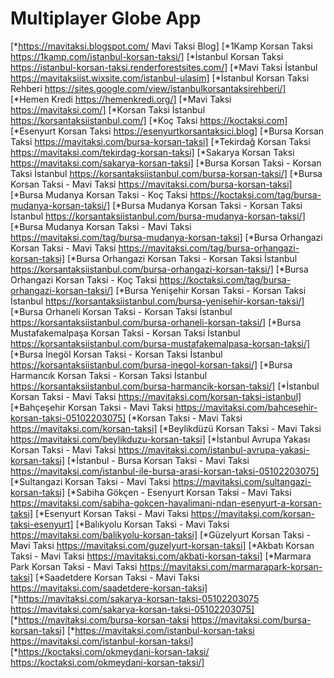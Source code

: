 # Multiplayer Globe App

[*https://mavitaksi.blogspot.com/ Mavi Taksi Blog]
[*1Kamp Korsan Taksi https://1kamp.com/istanbul-korsan-taksi/]
[*İstanbul Korsan Taksi https://istanbul-korsan-taksi.renderforestsites.com/]
[*Mavi Taksi İstanbul https://mavitaksiist.wixsite.com/istanbul-ulasim]
[*İstanbul Korsan Taksi Rehberi https://sites.google.com/view/istanbulkorsantaksirehberi/]
[*Hemen Kredi https://hemenkredi.org/]
[*Mavi Taksi https://mavitaksi.com/]
[*Korsan Taksi İstanbul https://korsantaksiistanbul.com/]
[*Koç Taksi https://koctaksi.com]
[*Esenyurt Korsan Taksi https://esenyurtkorsantaksici.blog]
[*Bursa Korsan Taksi https://mavitaksi.com/bursa-korsan-taksi]
[*Tekirdağ Korsan Taksi https://mavitaksi.com/tekirdag-korsan-taksi]
[*Sakarya Korsan Taksi https://mavitaksi.com/sakarya-korsan-taksi]
[*Bursa Korsan Taksi - Korsan Taksi İstanbul https://korsantaksiistanbul.com/bursa-korsan-taksi/]
[*Bursa Korsan Taksi - Mavi Taksi https://mavitaksi.com/bursa-korsan-taksi]
[*Bursa Mudanya Korsan Taksi - Koç Taksi https://koctaksi.com/tag/bursa-mudanya-korsan-taksi/]
[*Bursa Mudanya Korsan Taksi - Korsan Taksi İstanbul https://korsantaksiistanbul.com/bursa-mudanya-korsan-taksi/]
[*Bursa Mudanya Korsan Taksi - Mavi Taksi https://mavitaksi.com/tag/bursa-mudanya-korsan-taksi]
[*Bursa Orhangazi Korsan Taksi - Mavi Taksi https://mavitaksi.com/tag/bursa-orhangazi-korsan-taksi]
[*Bursa Orhangazi Korsan Taksi - Korsan Taksi İstanbul https://korsantaksiistanbul.com/bursa-orhangazi-korsan-taksi/]
[*Bursa Orhangazi Korsan Taksi - Koç Taksi https://koctaksi.com/tag/bursa-orhangazi-korsan-taksi/]
[*Bursa Yenişehir Korsan Taksi - Korsan Taksi İstanbul https://korsantaksiistanbul.com/bursa-yenisehir-korsan-taksi/]
[*Bursa Orhaneli Korsan Taksi - Korsan Taksi İstanbul https://korsantaksiistanbul.com/bursa-orhaneli-korsan-taksi/]
[*Bursa Mustafakemalpaşa Korsan Taksi - Korsan Taksi İstanbul https://korsantaksiistanbul.com/bursa-mustafakemalpasa-korsan-taksi/]
[*Bursa İnegöl Korsan Taksi - Korsan Taksi İstanbul https://korsantaksiistanbul.com/bursa-inegol-korsan-taksi/]
[*Bursa Harmancık Korsan Taksi - Korsan Taksi İstanbul https://korsantaksiistanbul.com/bursa-harmancik-korsan-taksi/]
[*İstanbul Korsan Taksi - Mavi Taksi https://mavitaksi.com/korsan-taksi-istanbul]
[*Bahçeşehir Korsan Taksi - Mavi Taksi https://mavitaksi.com/bahcesehir-korsan-taksi-05102203075]
[*Korsan Taksi - Mavi Taksi https://mavitaksi.com/korsan-taksi]
[*Beylikdüzü Korsan Taksi - Mavi Taksi https://mavitaksi.com/beylikduzu-korsan-taksi]
[*İstanbul Avrupa Yakası Korsan Taksi - Mavi Taksi https://mavitaksi.com/istanbul-avrupa-yakasi-korsan-taksi]
[*İstanbul - Bursa Korsan Taksi - Mavi Taksi https://mavitaksi.com/istanbul-ile-bursa-arasi-korsan-taksi-05102203075]
[*Sultangazi Korsan Taksi - Mavi Taksi https://mavitaksi.com/sultangazi-korsan-taksi]
[*Sabiha Gökçen - Esenyurt Korsan Taksi - Mavi Taksi https://mavitaksi.com/sabiha-gokcen-havalimani-ndan-esenyurt-a-korsan-taksi]
[*Esenyurt Korsan Taksi - Mavi Taksi https://mavitaksi.com/korsan-taksi-esenyurt]
[*Balıkyolu Korsan Taksi - Mavi Taksi https://mavitaksi.com/balikyolu-korsan-taksi]
[*Güzelyurt Korsan Taksi - Mavi Taksi https://mavitaksi.com/guzelyurt-korsan-taksi]
[*Akbatı Korsan Taksi - Mavi Taksi https://mavitaksi.com/akbati-korsan-taksi]
[*Marmara Park Korsan Taksi - Mavi Taksi https://mavitaksi.com/marmarapark-korsan-taksi]
[*Saadetdere Korsan Taksi - Mavi Taksi https://mavitaksi.com/saadetdere-korsan-taksi]
[*https://mavitaksi.com/sakarya-korsan-taksi-05102203075 https://mavitaksi.com/sakarya-korsan-taksi-05102203075]
[*https://mavitaksi.com/bursa-korsan-taksi https://mavitaksi.com/bursa-korsan-taksi]
[*https://mavitaksi.com/istanbul-korsan-taksi https://mavitaksi.com/istanbul-korsan-taksi]
[*https://koctaksi.com/okmeydani-korsan-taksi/ https://koctaksi.com/okmeydani-korsan-taksi/]
